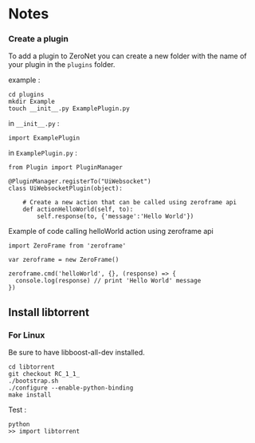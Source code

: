# Notes

### Create a plugin

To add a plugin to ZeroNet you can create a new folder with the name of your plugin in the `plugins` folder.

example :
```
cd plugins
mkdir Example
touch __init__.py ExamplePlugin.py
```

in `__init__.py` :
```
import ExamplePlugin
```

in `ExamplePlugin.py` :
```
from Plugin import PluginManager

@PluginManager.registerTo("UiWebsocket")
class UiWebsocketPlugin(object):

    # Create a new action that can be called using zeroframe api
    def actionHelloWorld(self, to):
        self.response(to, {'message':'Hello World'})
```

Example of code calling helloWorld action using zeroframe api
```
import ZeroFrame from 'zeroframe'

var zeroframe = new ZeroFrame()

zeroframe.cmd('helloWorld', {}, (response) => {
  console.log(response) // print 'Hello World' message
})
```

## Install libtorrent


### For Linux

Be sure to have libboost-all-dev installed.

```
cd libtorrent
git checkout RC_1_1_
./bootstrap.sh
./configure --enable-python-binding
make install
```

Test :
```
python
>> import libtorrent
``` 
